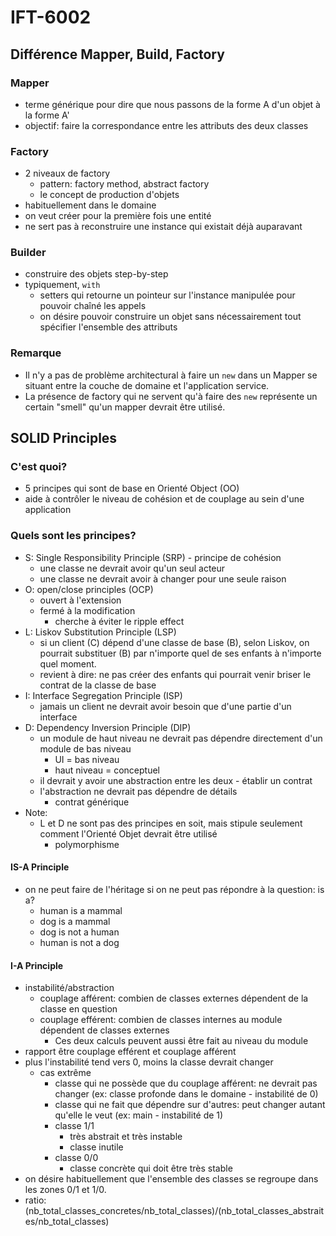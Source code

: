 # IFT-6002

## Différence Mapper, Build, Factory
### Mapper
- terme générique pour dire que nous passons de la forme A d'un objet à la forme A'
- objectif: faire la correspondance entre les attributs des deux classes

### Factory
- 2 niveaux de factory
    - pattern: factory method, abstract factory
    - le concept de production d'objets
- habituellement dans le domaine
- on veut créer pour la première fois une entité
- ne sert pas à reconstruire une instance qui existait déjà auparavant

### Builder
- construire des objets step-by-step
- typiquement, `with`
    - setters qui retourne un pointeur sur l'instance manipulée pour pouvoir chaîné les appels
    - on désire pouvoir construire un objet sans nécessairement tout spécifier l'ensemble des attributs

### Remarque
- Il n'y a pas de problème architectural à faire un `new` dans un Mapper se situant entre la couche de domaine et l'application service.
- La présence de factory qui ne servent qu'à faire des `new` représente un certain "smell" qu'un mapper devrait être utilisé.

## SOLID Principles
### C'est quoi?
- 5 principes qui sont de base en Orienté Object (OO)
- aide à contrôler le niveau de cohésion et de couplage au sein d'une application

### Quels sont les principes?
- S: Single Responsibility Principle (SRP) - principe de cohésion
    - une classe ne devrait avoir qu'un seul acteur
    - une classe ne devrait avoir à changer pour une seule raison
- O: open/close principles (OCP)
    - ouvert à l'extension
    - fermé à la modification
        - cherche à éviter le ripple effect
- L: Liskov Substitution Principle (LSP)
    - si un client (C) dépend d'une classe de base (B), selon Liskov, on pourrait substituer (B) par n'importe quel de ses enfants à n'importe quel moment.
    - revient à dire: ne pas créer des enfants qui pourrait venir briser le contrat de la classe de base
- I: Interface Segregation Principle (ISP)
    - jamais un client ne devrait avoir besoin que d'une partie d'un interface
- D: Dependency Inversion Principle (DIP)
    - un module de haut niveau ne devrait pas dépendre directement d'un module de bas niveau
        - UI = bas niveau
        - haut niveau = conceptuel
    - il devrait y avoir une abstraction entre les deux - établir un contrat
    - l'abstraction ne devrait pas dépendre de détails
        - contrat générique
- Note:
    - L et D ne sont pas des principes en soit, mais stipule seulement comment l'Orienté Objet devrait être utilisé
        - polymorphisme

#### IS-A Principle
- on ne peut faire de l'héritage si on ne peut pas répondre à la question: is a?
    - human is a mammal
    - dog is a mammal
    - dog is not a human
    - human is not a dog

#### I-A Principle
- instabilité/abstraction
    - couplage afférent: combien de classes externes dépendent de la classe en question
    - couplage efférent: combien de classes internes au module dépendent de classes externes
        - Ces deux calculs peuvent aussi être fait au niveau du module
- rapport être couplage efférent et couplage afférent
- plus l'instabilité tend vers 0, moins la classe devrait changer
    - cas extrême
        - classe qui ne possède que du couplage afférent: ne devrait pas changer (ex: classe profonde dans le domaine - instabilité de 0)
        - classe qui ne fait que dépendre sur d'autres: peut changer autant qu'elle le veut (ex: main - instabilité de 1)
        - classe 1/1
            - très abstrait et très instable
            - classe inutile
        - classe 0/0
            - classe concrète qui doit être très stable
- on désire habituellement que l'ensemble des classes se regroupe dans les zones 0/1 et 1/0.
- ratio: (nb_total_classes_concretes/nb_total_classes)/(nb_total_classes_abstraites/nb_total_classes)
